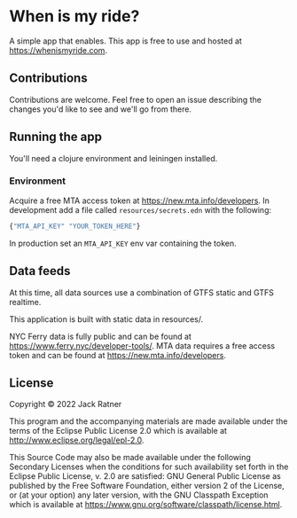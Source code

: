 # When is my ride?

A simple app that enables. This app is free to use and hosted at
https://whenismyride.com.

## Contributions

Contributions are welcome. Feel free to open an issue describing the changes
you'd like to see and we'll go from there.

## Running the app

You'll need a clojure environment and leiningen installed.

### Environment

Acquire a free MTA access token at https://new.mta.info/developers. In
development add a file called `resources/secrets.edn` with the following:

``` clojure
{"MTA_API_KEY" "YOUR_TOKEN_HERE"}
```

In production set an `MTA_API_KEY` env var containing the token.

## Data feeds

At this time, all data sources use a combination of GTFS static and GTFS
realtime.

This application is built with static data in resources/.

NYC Ferry data is fully public and can be found at
https://www.ferry.nyc/developer-tools/. MTA data requires a free access token
and can be found at https://new.mta.info/developers.

## License

Copyright © 2022 Jack Ratner

This program and the accompanying materials are made available under the terms
of the Eclipse Public License 2.0 which is available at
http://www.eclipse.org/legal/epl-2.0.

This Source Code may also be made available under the following Secondary
Licenses when the conditions for such availability set forth in the Eclipse
Public License, v. 2.0 are satisfied: GNU General Public License as published by
the Free Software Foundation, either version 2 of the License, or (at your
option) any later version, with the GNU Classpath Exception which is available
at https://www.gnu.org/software/classpath/license.html.

